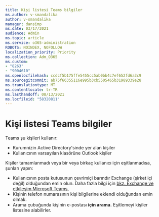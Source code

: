 ```yaml
---
title: Kişi listesi Teams bilgiler
ms.author: v-smandalika
author: v-smandalika
manager: dansimp
ms.date: 03/17/2021
audience: Admin
ms.topic: article
ms.service: o365-administration
ROBOTS: NOINDEX, NOFOLLOW
localization_priority: Priority
ms.collection: Adm_O365
ms.custom:
- "8263"
- "9004610"
ms.openlocfilehash: ccdcf5b175ffe5455cc5ab0bb4c7ef652fd6a3c9
ms.sourcegitcommit: ab75f66355116e995b3cb5505465b31989339e28
ms.translationtype: MT
ms.contentlocale: tr-TR
ms.lasthandoff: 08/13/2021
ms.locfileid: "58320811"
---
```

# <a name="information-about-teams-contacts"></a>Kişi listesi Teams bilgiler

Teams şu kişileri kullanır:

- Kurumnizin Active Directory'sinde yer alan kişiler
- Kullanıcının varsayılan klasörüne Outlook kişiler

Kişiler tamamlanmadı veya bir veya birkaç kullanıcı için eşitlanmadısa, şunları yapın:

- Kullanıcının posta kutusunun çevrimiçi barındır Exchange (şirket içi değil) olduğundan emin olun. Daha fazla bilgi için [bkz. Exchange ve etkileşim Microsoft Teams.](https://docs.microsoft.com/microsoftteams/exchange-teams-interact)
- Kişinin telefon numarasının kişi bilgilerine eklendi olduğundan emin olmak.
- Arama çubuğunda kişinin e-postası **için arama.** Eşitlemeyi kişiler listesine alabilirler.


